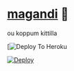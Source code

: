 
# [magandi](https://t.me/rosebakthN) 🤖

ou koppum kittilla


[![Deploy To Heroku](https://heroku.com/deploy?template=https://github.com/kidiloskahyper45/Kidilorenamer.git)

[![Deploy](https://www.herokucdn.com/deploy/button.svg)](https://heroku.com/deploy?template=https://github.com/kidiloskahyper45/Kidilorenamer)
